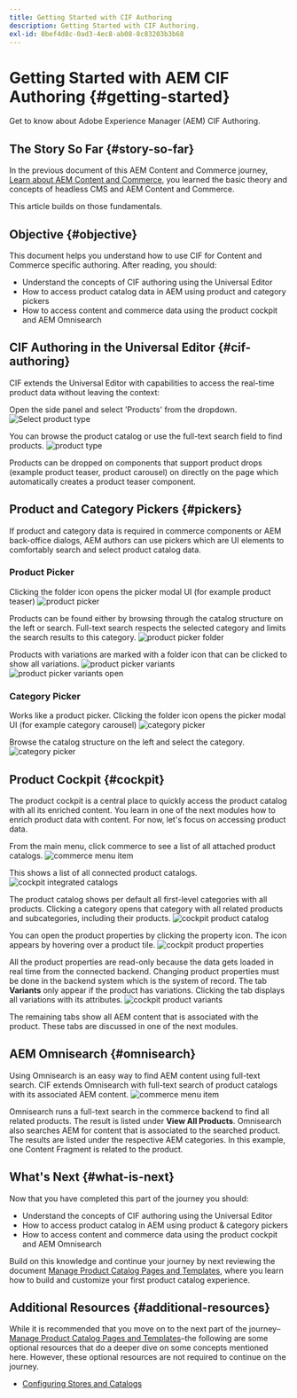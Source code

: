 ```yaml
---
title: Getting Started with CIF Authoring
description: Getting Started with CIF Authoring.
exl-id: 0bef4d8c-0ad3-4ec8-ab08-8c83203b3b68
---
```

# Getting Started with AEM CIF Authoring {#getting-started}

Get to know about Adobe Experience Manager (AEM) CIF Authoring.

## The Story So Far {#story-so-far}

In the previous document of this AEM Content and Commerce journey, [Learn about AEM Content and Commerce](/help/commerce-cloud/introduction.md), you learned the basic theory and concepts of headless CMS and AEM Content and Commerce.

This article builds on those fundamentals.

## Objective {#objective}

This document helps you understand how to use CIF for Content and Commerce specific authoring. After reading, you should:

* Understand the concepts of CIF authoring using the Universal Editor
* How to access product catalog data in AEM using product and category pickers
* How to access content and commerce data using the product cockpit and AEM Omnisearch

## CIF Authoring in the Universal Editor {#cif-authoring}

CIF extends the Universal Editor with capabilities to access the real-time product data without leaving the context:

Open the side panel and select 'Products' from the dropdown.
![Select product type](assets/asset-finder-overview.png)

You can  browse the product catalog or use the full-text search field to find products.
![product type](assets/asset-finder-search.png)

Products can be dropped on components that support product drops (example product teaser, product carousel) on directly on the page which automatically creates a product teaser component.

## Product and Category Pickers {#pickers}

If product and category data is required in commerce components or AEM back-office dialogs, AEM authors can use pickers which are UI elements to comfortably search and select product catalog data.

### Product Picker

Clicking the folder icon opens the picker modal UI (for example product teaser)
![product picker](assets/product-picker-open.png)

Products can be found either by browsing through the catalog structure on the left or search. Full-text search respects the selected category and limits the search results to this category.
![product picker folder](assets/product-picker-folders.png)

Products with variations are marked with a folder icon that can be clicked to show all variations.
![product picker variants](assets/product-picker-variants.png)
![product picker variants open](assets/product-picker-variants-open.png)

### Category Picker

Works like a product picker. Clicking the folder icon opens the picker modal UI (for example category carousel)
![category picker](assets/category-picker-open.png)

Browse the catalog structure on the left and select the category.
![category picker](assets/category-picker-folders.png)

## Product Cockpit {#cockpit}

The product cockpit is a central place to quickly access the product catalog with all its enriched content. You learn in one of the next modules how to enrich product data with content. For now, let's focus on accessing product data.

From the main menu, click commerce to see a list of all attached product catalogs.
![commerce menu item](assets/commerce-menu-item.png)

This shows a list of all connected product catalogs.
![cockpit integrated catalogs](assets/cockpit-Integrated-catalogs.png)

The product catalog shows per default all first-level categories with all products. Clicking a category opens that category with all related products and subcategories, including their products.
![cockpit product catalog](assets/cockpit-product-catalog.png)

You can open the product properties by clicking the property icon. The icon appears by hovering over a product tile.
![cockpit product properties](assets/cockpit-properties.png)

All the product properties are read-only because the data gets loaded in real time from the connected backend. Changing product properties must be done in the backend system which is the system of record. The tab **Variants** only appear if the product has variations. Clicking the tab displays all variations with its attributes.
![cockpit product variants](assets/cockpit-properties-variants.png)

The remaining tabs show all AEM content that is associated with the product. These tabs are discussed in one of the next modules.

## AEM Omnisearch {#omnisearch}

Using Omnisearch is an easy way to find AEM content using full-text search. CIF extends Omnisearch with full-text search of product catalogs with its associated AEM content.
![commerce menu item](assets/omnisearch.png)

Omnisearch runs a full-text search in the commerce backend to find all related products. The result is listed under **View All Products**. Omnisearch also searches AEM for content that is associated to the searched product. The results are listed under the respective AEM categories. In this example, one Content Fragment is related to the product.

## What's Next {#what-is-next}

Now that you have completed this part of the journey you should:

* Understand the concepts of CIF authoring using the Universal Editor
* How to access product catalog in AEM using product & category pickers
* How to access content and commerce data using the product cockpit and AEM Omnisearch

Build on this knowledge and continue your journey by next reviewing the document [Manage Product Catalog Pages and Templates](catalog-templates.md), where you learn how to build and customize your first product catalog experience.

## Additional Resources {#additional-resources}

While it is recommended that you move on to the next part of the journey&ndash;[Manage Product Catalog Pages and Templates](catalog-templates.md)&ndash;the following are some optional resources that do a deeper dive on some concepts mentioned here. However, these optional resources are not required to continue on the journey.

* [Configuring Stores and Catalogs](/help/commerce-cloud/getting-started.md#catalog)
